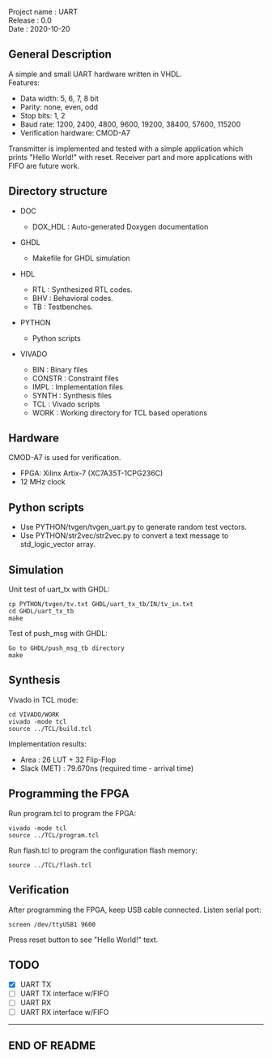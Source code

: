 Project name  : UART  
Release       : 0.0  
Date          : 2020-10-20

General Description
--------------------------------------------------------------------------

A simple and small UART hardware written in VHDL.  
Features:
* Data width: 5, 6, 7, 8 bit
* Parity: none, even, odd
* Stop bits: 1, 2
* Baud rate: 1200, 2400, 4800, 9600, 19200, 38400, 57600, 115200
* Verification hardware: CMOD-A7

Transmitter is implemented and tested with a simple application which
prints "Hello World!" with reset.
Receiver part and more applications with FIFO are future work.

Directory structure
--------------------------------------------------------------------------

* DOC
  - DOX_HDL : Auto-generated Doxygen documentation

* GHDL
  - Makefile for GHDL simulation

* HDL
  - RTL	: Synthesized RTL codes.
  - BHV	: Behavioral codes.
  - TB	: Testbenches.

* PYTHON
  - Python scripts

* VIVADO
  - BIN    : Binary files
  - CONSTR : Constraint files
  - IMPL   : Implementation files
  - SYNTH  : Synthesis files
  - TCL    : Vivado scripts
  - WORK   : Working directory for TCL based operations

Hardware
--------------------------------------------------------------------------

CMOD-A7 is used for verification. 
* FPGA: Xilinx Artix-7 (XC7A35T-1CPG236C)
* 12 MHz clock
   
Python scripts
--------------------------------------------------------------------------

* Use PYTHON/tvgen/tvgen_uart.py to generate random test vectors.
* Use PYTHON/str2vec/str2vec.py to convert a text message to std_logic_vector array.

Simulation
--------------------------------------------------------------------------

Unit test of uart_tx with GHDL:

	cp PYTHON/tvgen/tv.txt GHDL/uart_tx_tb/IN/tv_in.txt
	cd GHDL/uart_tx_tb
	make

Test of push_msg with GHDL:

	Go to GHDL/push_msg_tb directory
	make

Synthesis
--------------------------------------------------------------------------

Vivado in TCL mode:

	cd VIVADO/WORK
	vivado -mode tcl
	source ../TCL/build.tcl

Implementation results:

  - Area        : 26 LUT + 32 Flip-Flop
  - Slack (MET) : 79.670ns  (required time - arrival time)

Programming the FPGA
--------------------------------------------------------------------------

Run program.tcl to program the FPGA:

	vivado -mode tcl
	source ../TCL/program.tcl

Run flash.tcl to program the configuration flash memory:
	
	source ../TCL/flash.tcl

Verification
--------------------------------------------------------------------------

After programming the FPGA, keep USB cable connected. Listen serial port:

	screen /dev/ttyUSB1 9600

Press reset button to see "Hello World!" text.

TODO
--------------------------------------------------------------------------

* [x] UART TX
* [ ] UART TX interface w/FIFO
* [ ] UART RX
* [ ] UART RX interface w/FIFO 

--------------------------------------------------------------------------
END OF README
--------------------------------------------------------------------------
